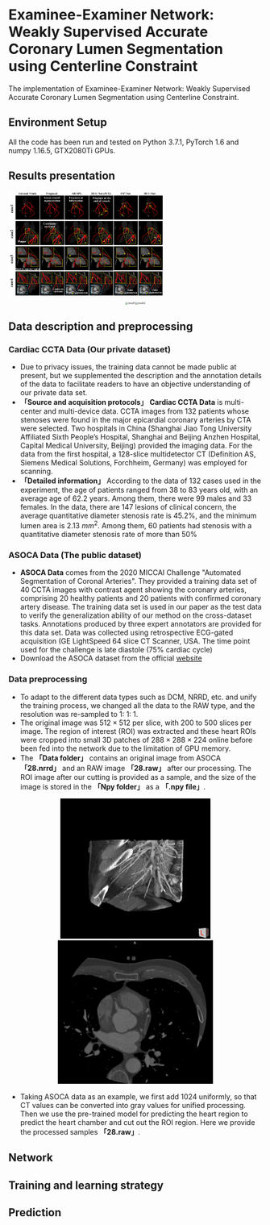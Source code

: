 # Examinee-Examiner Network: Weakly Supervised Accurate Coronary Lumen Segmentation using Centerline Constraint

The implementation of Examinee-Examiner Network: Weakly Supervised Accurate Coronary Lumen Segmentation using Centerline Constraint.

## Environment Setup

All the code has been run and tested on  Python 3.7.1, PyTorch 1.6 and numpy 1.16.5, GTX2080Ti GPUs.


## Results presentation

<img src="pic/results.jpg" alt="results" style="zoom:30%;" />



<div align="center"><img src="pic/result1.gif" alt="result1" style="zoom:33%;" /><img src="pic/result2.gif" alt="result2" style="zoom:33%;" /></div>

## Data description and preprocessing

### **Cardiac CCTA Data** (Our private dataset)

- Due to privacy issues, the training data cannot be made public at present, but we supplemented the description and the annotation details of the data to facilitate readers to have an objective understanding of our private data set.
- **「Source and acquisition protocols」** **Cardiac CCTA Data** is multi-center and multi-device data. CCTA images from 132 patients whose stenoses were found in the major epicardial coronary arteries by CTA were selected. Two hospitals in China (Shanghai Jiao Tong University Affiliated Sixth People’s Hospital, Shanghai and Beijing Anzhen Hospital, Capital Medical University, Beijing) provided the imaging data. For the data from the first hospital, a 128-slice multidetector CT (Definition AS, Siemens Medical Solutions, Forchheim, Germany) was employed for scanning.
- **「Detailed information」** According to the data of 132 cases used in the experiment, the age of patients ranged from 38 to 83 years old, with an average age of 62.2 years. Among them, there were 99 males and 33 females. In the data, there are 147 lesions of clinical concern, the average quantitative diameter stenosis rate is 45.2%, and the minimum lumen area is 2.13 $mm^2$. Among them, 60 patients had stenosis with a quantitative diameter stenosis rate of more than 50%

### **ASOCA Data** (The public dataset)

- **ASOCA Data** comes from the 2020 MICCAI Challenge "Automated Segmentation of Coronal Arteries". They provided a training data set of 40 CCTA images with contrast agent showing the coronary arteries, comprising 20 healthy patients and 20 patients with confirmed coronary artery disease. The training data set is used in our paper as the test data to verify the generalization ability of our method on the cross-dataset tasks. Annotations produced by three expert annotators are provided for this data set. Data was collected using retrospective ECG-gated acquisition (GE LightSpeed 64 slice CT Scanner, USA. The time point used for the challenge is late diastole (75\% cardiac cycle)
- Download the ASOCA dataset from the official [website](https://asoca.grand-challenge.org/Home/)

### Data preprocessing

- To adapt to the different data types such as DCM, NRRD, etc. and unify the training process, we changed all the data to the RAW type, and the resolution was re-sampled to 1: 1: 1.
- The original image was $512\times512$ per slice, with 200 to 500 slices per image. The region of interest (ROI) was extracted and these heart ROIs were cropped into small 3D patches of $288\times288\times224$ online before been fed into the network due to the limitation of GPU memory.
- The **「Data folder」** contains an original image from ASOCA **「28.nrrd」** and an RAW image **「28.raw」** after our processing. The ROI image after our cutting is provided as a sample, and the size of the image is stored in the **「Npy folder」** as a **「.npy file」**.

<div align="center"><img src="pic/28nrrd.png" alt="28nrrd" style="zoom:50%;" /><img src="pic/28nrrd2d.png" alt="28nrrd2d" style="zoom:30%;" /></div>

- Taking ASOCA data as an example, we first add 1024 uniformly, so that CT values can be converted into gray values for unified processing. Then we use the pre-trained model for predicting the heart region to predict the heart chamber and cut out the ROI region. Here we provide the processed samples **「28.raw」**.
  

## Network





## Training and learning strategy





## Prediction

